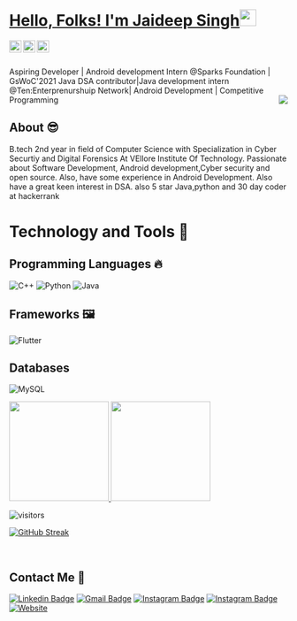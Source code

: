 # <a href="https://www.linkedin.com/in/jaideep-singh-26a226208/"> Hello, Folks! I'm Jaideep Singh</a><img src="https://raw.githubusercontent.com/MartinHeinz/MartinHeinz/master/wave.gif" width="30px">
<a href="https://www.linkedin.com/in/jaideep-singh-26a226208/">
  <img align="left" alt="Jaideep's Linkdein" width="22px" src="https://cdn.jsdelivr.net/npm/simple-icons@v3/icons/linkedin.svg" />
</a>
<a href="https://github.com/Jaideep25-tech/">
  <img align="left" alt="Pavan's Github" width="22px" src="https://cdn.jsdelivr.net/npm/simple-icons@v3/icons/github.svg" />
</a>
</a>
<a href="https://www.instagram.com/jaideep.java/">
  <img align="left" alt="Pavan's Instagram" width="22px" src="https://cdn.jsdelivr.net/npm/simple-icons@v3/icons/instagram.svg" />
</a>

<br/>
<br/>

Aspiring Developer | Android development Intern @Sparks Foundation | GsWoC'2021 Java DSA contributor|Java development intern @Ten:Enterprenurshuip Network| Android Development | Competitive Programming <img align="right" src="https://github.com/rajput2107/rajput2107/blob/master/Assets/Developer.gif"/>

## About :sunglasses:
B.tech 2nd year in field of Computer Science with Specialization in Cyber Securtiy and Digital Forensics At VEllore Institute Of Technology. Passionate about Software Development, Android development,Cyber security and open source. Also, have some experience in Android Development. Also have a great keen interest in DSA. also 5 star Java,python and 30 day  coder at hackerrank 



# Technology and Tools 🔧
## Programming Languages 🔥
<p>
<img alt="C++" src="https://img.shields.io/badge/c++%20-%2300599C.svg?&style=for-the-badge&logo=c%2B%2B&ogoColor=white"/>
<img alt="Python" src="https://img.shields.io/badge/python%20-%2314354C.svg?&style=for-the-badge&logo=python&logoColor=white"/>
<img alt="Java" src="https://img.shields.io/badge/java-%23ED8B00.svg?&style=for-the-badge&logo=java&logoColor=white"/>
  
## Frameworks 🖼️
<p>
<img alt="Flutter" src="https://img.shields.io/badge/Flutter%20-%2302569B.svg?&style=for-the-badge&logo=Flutter&logoColor=white" />
 </p>
 
 ## Databases
 <p>
 <img alt="MySQL" src="https://img.shields.io/badge/mysql-%2300f.svg?&style=for-the-badge&logo=mysql&logoColor=white"/>
 </p>
<a href="https://github.com/Jaideep25-tech">
  <img height="180em" src="https://github-readme-stats.vercel.app/api?username=Jaideep25-tech&theme=buefy&show_icons=true" />
  <img height="180em" src="https://github-readme-stats.vercel.app/api/top-langs/?username=Jaideep25-tech&theme=buefy&layout=compact" />
</a>


![visitors](https://visitor-badge.laobi.icu/badge?page_id=Jaideep25-tech.Jaideep25-tech)

[![GitHub Streak](https://github-readme-streak-stats.herokuapp.com/?user=Jaideep25-tech)](https://github.com/Jaideep25-tech)

<br/>






 ##  Contact Me :speech_balloon:

 [![Linkedin Badge](https://img.shields.io/badge/-@Jaideep-blue?style=flat-square&logo=Linkedin&logoColor=white&link=https://www.linkedin.com/in/pavan-joshi-177873192/)](https://www.linkedin.com/in/jaideep-singh-26a226208/) [![Gmail Badge](https://img.shields.io/badge/-jaideep320@gmail.com-c14438?style=flat-square&logo=Gmail&logoColor=white&link=mailto:jaideep320@gmail.com)](mailto:) [![Instagram Badge](https://img.shields.io/badge/-@Jaideep-e4405f?style=flat-square&labelColor=f94877&logo=instagram&logoColor=white&link=https:https://www.instagram.com/jaideep.java/)](https://www.instagram.com/jaideep.java/) [![Instagram Badge](https://img.shields.io/badge/-@My_coding_id-e4405f?style=flat-square&labelColor=f94877&logo=instagram&logoColor=white&link=https:https://www.instagram.com/code.poltergeists25/?utm_medium=copy_link)](https://www.instagram.com/code.poltergeists25/?utm_medium=copy_link) <a href="https://jaideep25-tech.github.io/protfoliosite/"><img alt="Website" src="https://img.shields.io/badge/Jaideep's_Portfolio.github.io-red?style=flat-square&logo=google-chrome"></a>
